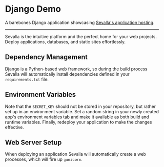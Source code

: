 # Django Demo
A barebones Django application showcasing [Sevalla's application hosting](https://sevalla.com/application-hosting/).

---
Sevalla is the intuitive platform and the perfect home for your web projects. Deploy applications, databases, and static sites effortlessly.

## Dependency Management
Django is a Python-based web framework, so during the build process Sevalla will automatically install dependencies 
defined in your `requirements.txt` file.

## Environment Variables

Note that the `SECRET_KEY` should not be stored in your repository, but rather set up in an environment 
variable. Set a random string in your newly created app's environment variables tab and make it 
available as both build and runtime variables. Finally, redeploy your application to make the changes effective.

## Web Server Setup

When deploying an application Sevalla will automatically create a web processes, which will fire up `gunicorn`.